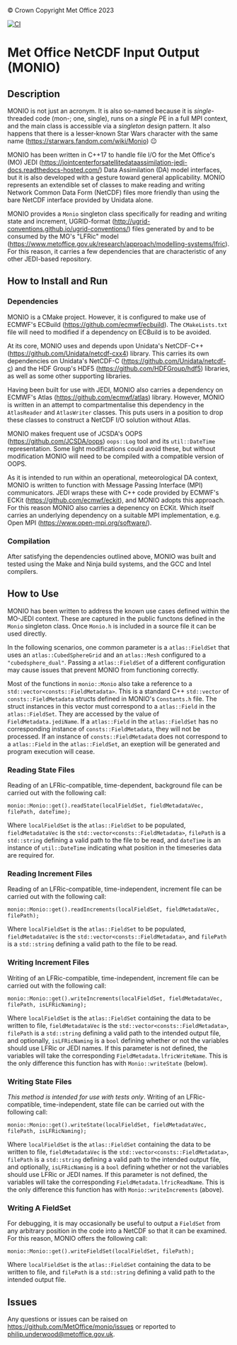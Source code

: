 &copy; Crown Copyright Met Office 2023

[![CI](https://github.com/MetOffice/monio/actions/workflows/ci.yml/badge.svg)](https://github.com/MetOffice/monio/actions/workflows/ci.yml)


# Met Office NetCDF Input Output (MONIO)

## Description

MONIO is not just an acronym. It is also so-named because it is _single_-threaded code (mon-; one, single), runs on a _single_ PE in a full MPI context, and the main class is accessible via a _singleton_ design pattern. It also happens that there is a lesser-known Star Wars character with the same name (https://starwars.fandom.com/wiki/Monio) :neutral_face:

MONIO has been written in C++17 to handle file I/O for the Met Office's (MO) JEDI (https://jointcenterforsatellitedataassimilation-jedi-docs.readthedocs-hosted.com/) Data Assimilation (DA) model interfaces, but it is also developed with a gesture toward general applicability. MONIO represents an extendible set of classes to make reading and writing Network Common Data Form (NetCDF) files more friendly than using the bare NetCDF interface provided by Unidata alone.

MONIO provides a `Monio` singleton class specifically for reading and writing state and increment, UGRID-format (http://ugrid-conventions.github.io/ugrid-conventions/) files generated by and to be consumed by the MO's "LFRic" model (https://www.metoffice.gov.uk/research/approach/modelling-systems/lfric). For this reason, it carries a few dependencies that are characteristic of any other JEDI-based repository.

## How to Install and Run

### Dependencies

MONIO is a CMake project. However, it is configured to make use of ECMWF's ECBuild (https://github.com/ecmwf/ecbuild). The `CMakeLists.txt` file will need to modified if a dependency on ECBuild is to be avoided.

At its core, MONIO uses and depends upon Unidata's NetCDF-C++ (https://github.com/Unidata/netcdf-cxx4) library. This carries its own dependencies on Unidata's NetCDF-C (https://github.com/Unidata/netcdf-c) and the HDF Group's HDF5 (https://github.com/HDFGroup/hdf5) libraries, as well as some other supporting libraries.

Having been built for use with JEDI, MONIO also carries a dependency on ECMWF's Atlas (https://github.com/ecmwf/atlas) library. However, MONIO is written in an attempt to compartmentalise this dependency in the `AtlasReader` and `AtlasWriter` classes. This puts users in a position to drop these classes to construct a NetCDF I/O solution without Atlas.

MONIO makes frequent use of JCSDA's OOPS (https://github.com/JCSDA/oops) `oops::Log` tool and its `util::DateTime` representation. Some light modifications could avoid these, but without modification MONIO will need to be compiled with a compatible version of OOPS.

As it is intended to run within an operational, meteorological DA context, MONIO is written to function with Message Passing Interface (MPI) communicators. JEDI wraps these with C++ code provided by ECMWF's ECKit (https://github.com/ecmwf/eckit), and MONIO adopts this approach. For this reason MONIO also carries a depenency on ECKit. Which itself carries an underlying dependency on a suitable MPI implementation, e.g. Open MPI (https://www.open-mpi.org/software/).

### Compilation

After satisfying the dependencies outlined above, MONIO was built and tested using the Make and Ninja build systems, and the GCC and Intel compilers.

## How to Use

MONIO has been written to address the known use cases defined within the MO-JEDI context. These are captured in the public functons defined in the `Monio` singleton class. Once `Monio.h` is included in a source file it can be used directly. 

In the following scenarios, one common parameter is a `atlas::FieldSet` that uses an `atlas::CubedSphereGrid` and an `atlas::Mesh` configured to a `"cubedsphere_dual"`. Passing a `atlas::FieldSet` of a different configuration may cause issues that prevent MONIO from functioning correctly.

Most of the functions in `monio::Monio` also take a reference to a `std::vector<consts::FieldMetadata>`. This is a standard C++ `std::vector` of `consts::FieldMetadata` structs defined in MONIO's `Constants.h` file. The struct instances in this vector must correspond to a `atlas::Field` in the `atlas::FieldSet`. They are accessed by the value of `FieldMetadata.jediName`. If a `atlas::Field` in the `atlas::FieldSet` has no corresponding instance of `consts::FieldMetadata`, they will not be processed. If an instance of `consts::FieldMetadata` does not correspond to a `atlas::Field` in the `atlas::FieldSet`, an exeption will be generated and program execution will cease.

### Reading State Files

Reading of an LFRic-compatible, time-dependent, background file can be carried out with the following call:

```
monio::Monio::get().readState(localFieldSet, fieldMetadataVec, filePath, dateTime);
```

Where `localFieldSet` is the `atlas::FieldSet` to be populated, `fieldMetadataVec` is the `std::vector<consts::FieldMetadata>`, `filePath` is a `std::string` defining a valid path to the file to be read, and `dateTime` is an instance of `util::DateTime` indicating what position in the timeseries data are required for.

### Reading Increment Files

Reading of an LFRic-compatible, time-independent, increment file can be carried out with the following call:

```
monio::Monio::get().readIncrements(localFieldSet, fieldMetadataVec, filePath);
```

Where `localFieldSet` is the `atlas::FieldSet` to be populated, `fieldMetadataVec` is the `std::vector<consts::FieldMetadata>`, and `filePath` is a `std::string` defining a valid path to the file to be read.

### Writing Increment Files

Writing of an LFRic-compatible, time-independent, increment file can be carried out with the following call:

```
monio::Monio::get().writeIncrements(localFieldSet, fieldMetadataVec, filePath, isLFRicNaming);
```

Where `localFieldSet` is the `atlas::FieldSet` containing the data to be written to file, `fieldMetadataVec` is the `std::vector<consts::FieldMetadata>`, `filePath` is a `std::string` defining a valid path to the intended output file, and optionally, `isLFRicNaming` is a `bool` defining whether or not the variables should use LFRic or JEDI names. If this parameter is not defined, the variables will take the corresponding `FieldMetadata.lfricWriteName`. This is the only difference this function has with `Monio::writeState` (below).

### Writing State Files

_This method is intended for use with tests only_. Writing of an LFRic-compatible, time-independent, state file can be carried out with the following call:

```
monio::Monio::get().writeState(localFieldSet, fieldMetadataVec, filePath, isLFRicNaming);
```

Where `localFieldSet` is the `atlas::FieldSet` containing the data to be written to file, `fieldMetadataVec` is the `std::vector<consts::FieldMetadata>`, `filePath` is a `std::string` defining a valid path to the intended output file, and optionally, `isLFRicNaming` is a `bool` defining whether or not the variables should use LFRic or JEDI names. If this parameter is not defined, the variables will take the corresponding `FieldMetadata.lfricReadName`. This is the only difference this function has with `Monio::writeIncrements` (above).

### Writing A FieldSet

For debugging, it is may occasionally be useful to output a `FieldSet` from any arbitrary position in the code into a NetCDF so that it can be examined. For this reason, MONIO offers the following call:

```
monio::Monio::get().writeFieldSet(localFieldSet, filePath);
```

Where `localFieldSet` is the `atlas::FieldSet` containing the data to be written to file, and `filePath` is a `std::string` defining a valid path to the intended output file.

## Issues

Any questions or issues can be raised on https://github.com/MetOffice/monio/issues or reported to philip.underwood@metoffice.gov.uk.
